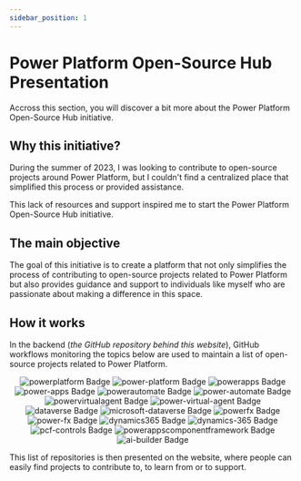 ```yaml
---
sidebar_position: 1
---
```


# Power Platform Open-Source Hub Presentation

Accross this section, you will discover a bit more about the Power Platform Open-Source Hub initiative.

## Why this initiative?

During the summer of 2023, I was looking to contribute to open-source projects around Power Platform, but I couldn't find a centralized place that simplified this process or provided assistance.

This lack of resources and support inspired me to start the Power Platform Open-Source Hub initiative.

## The main objective

The goal of this initiative is to create a platform that not only simplifies the process of contributing to open-source projects related to Power Platform but also provides guidance and support to individuals like myself who are passionate about making a difference in this space.

## How it works

In the backend (_the GitHub repository behind this website_), GitHub workflows monitoring the topics below are used to maintain a list of open-source projects related to Power Platform.

<div align='center'>
  <img alt='powerplatform Badge' src='https://img.shields.io/badge/powerplatform-DAAD44' />
  <img alt='power-platform Badge' src='https://img.shields.io/badge/power--platform-7CE563' />
  <img alt='powerapps Badge' src='https://img.shields.io/badge/powerapps-08EE31' />
  <img alt='power-apps Badge' src='https://img.shields.io/badge/power--apps-C484E1' />
  <img alt='powerautomate Badge' src='https://img.shields.io/badge/powerautomate-5E497C' />
  <img alt='power-automate Badge' src='https://img.shields.io/badge/power--automate-F7EA82' />
  <img alt='powervirtualagent Badge' src='https://img.shields.io/badge/powervirtualagent-AE6097' />
  <img alt='power-virtual-agent Badge' src='https://img.shields.io/badge/power--virtual--agent-34ECEE' />
  <img alt='dataverse Badge' src='https://img.shields.io/badge/dataverse-6BBAFD' />
  <img alt='microsoft-dataverse Badge' src='https://img.shields.io/badge/microsoft--dataverse-AD54B6' />
  <img alt='powerfx Badge' src='https://img.shields.io/badge/powerfx-662DE1' />
  <img alt='power-fx Badge' src='https://img.shields.io/badge/power--fx-CEEDE8' />
  <img alt='dynamics365 Badge' src='https://img.shields.io/badge/dynamics365-2309F5' />
  <img alt='dynamics-365 Badge' src='https://img.shields.io/badge/dynamics--365-A1EF46' />
  <img alt='pcf-controls Badge' src='https://img.shields.io/badge/pcf--controls-E53DAA' />
  <img alt='powerappscomponentframework Badge' src='https://img.shields.io/badge/powerappscomponentframework-B30E12' />
  <img alt='ai-builder Badge' src='https://img.shields.io/badge/ai--builder-5506A9' />
</div>

This list of repositories is then presented on the website, where people can easily find projects to contribute to, to learn from or to support.